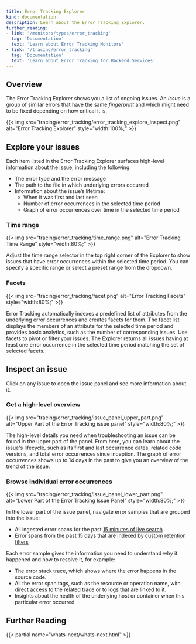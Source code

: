 ```yaml
---
title: Error Tracking Explorer
kind: documentation
description: Learn about the Error Tracking Explorer.
further_reading:
- link: '/monitors/types/error_tracking'
  tag: 'Documentation'
  text: 'Learn about Error Tracking Monitors'
- link: '/tracing/error_tracking'
  tag: 'Documentation'
  text: 'Learn about Error Tracking for Backend Services'
---
```


## Overview

The Error Tracking Explorer shows you a list of ongoing issues. An _issue_ is a group of similar errors that have the same _fingerprint_ and which might need to be fixed depending on how critical it is. 

{{< img src="tracing/error_tracking/error_tracking_explore_inspect.png" alt="Error Tracking Explorer" style="width:100%;" >}}

## Explore your issues

Each item listed in the Error Tracking Explorer surfaces high-level information about the issue, including the following:

-   The error type and the error message
-   The path to the file in which underlying errors occurred
-  Information about the issue’s lifetime:
    -   When it was first and last seen
    -   Number of error occurrences in the selected time period
    -   Graph of error occurrences over time in the selected time period

### Time range

{{< img src="tracing/error_tracking/time_range.png" alt="Error Tracking Time Range" style="width:80%;" >}}

Adjust the time range selector in the top right corner of the Explorer to show issues that have error occurrences within the selected time period. You can specify a specific range or select a preset range from the dropdown.

### Facets

{{< img src="tracing/error_tracking/facet.png" alt="Error Tracking Facets" style="width:80%;" >}}

Error Tracking automatically indexes a predefined list of attributes from the underlying error occurrences and creates facets for them. The facet list displays the members of an attribute for the selected time period and provides basic analytics, such as the number of corresponding issues. Use facets to pivot or filter your issues. The Explorer returns all issues having at least one error occurrence in the selected time period matching the set of selected facets.

## Inspect an issue

Click on any issue to open the issue panel and see more information about it.

### Get a high-level overview

{{< img src="tracing/error_tracking/issue_panel_upper_part.png" alt="Upper Part of the Error Tracking issue panel" style="width:80%;" >}}

The high-level details you need when troubleshooting an issue can be found in the upper part of the panel. From here, you can learn about the issue's lifecycle, such as its first and last occurrence dates, related code versions, and total error occurrences since inception. The graph of error occurrences shows up to 14 days in the past to give you an overview of the trend of the issue.

### Browse individual error occurrences

{{< img src="tracing/error_tracking/issue_panel_lower_part.png" alt="Lower Part of the Error Tracking Issue Panel" style="width:80%;" >}}

In the lower part of the issue panel, navigate error samples that are grouped into the issue:

-   All ingested error spans for the past [15 minutes of live search][1]
-   Error spans from the past 15 days that are indexed by [custom retention filters][2]

Each error sample gives the information you need to understand why it happened and how to resolve it, for example:

- The error stack trace, which shows where the error happens in the source code.
- All the error span tags, such as the resource or operation name, with direct access to the related trace or to logs that are linked to it.
- Insights about the health of the underlying host or container when this particular error occurred.

## Further Reading

{{< partial name="whats-next/whats-next.html" >}}

[1]: /tracing/trace_explorer/#live-search-for-15-minutes
[2]: /tracing/trace_pipeline/trace_retention/#retention-filters
[3]: https://app.datadoghq.com/rum/error-tracking
